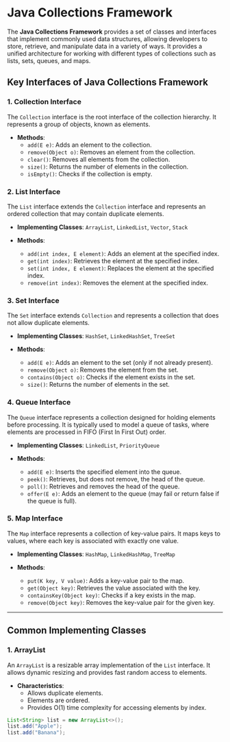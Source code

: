 
# Java Collections Framework

The **Java Collections Framework** provides a set of classes and interfaces that implement commonly used data structures, allowing developers to store, retrieve, and manipulate data in a variety of ways. It provides a unified architecture for working with different types of collections such as lists, sets, queues, and maps.

## Key Interfaces of Java Collections Framework

### 1. **Collection Interface**
The `Collection` interface is the root interface of the collection hierarchy. It represents a group of objects, known as elements.

- **Methods**:
  - `add(E e)`: Adds an element to the collection.
  - `remove(Object o)`: Removes an element from the collection.
  - `clear()`: Removes all elements from the collection.
  - `size()`: Returns the number of elements in the collection.
  - `isEmpty()`: Checks if the collection is empty.

### 2. **List Interface**
The `List` interface extends the `Collection` interface and represents an ordered collection that may contain duplicate elements.

- **Implementing Classes**: `ArrayList`, `LinkedList`, `Vector`, `Stack`
  
- **Methods**:
  - `add(int index, E element)`: Adds an element at the specified index.
  - `get(int index)`: Retrieves the element at the specified index.
  - `set(int index, E element)`: Replaces the element at the specified index.
  - `remove(int index)`: Removes the element at the specified index.

### 3. **Set Interface**
The `Set` interface extends `Collection` and represents a collection that does not allow duplicate elements.

- **Implementing Classes**: `HashSet`, `LinkedHashSet`, `TreeSet`
  
- **Methods**:
  - `add(E e)`: Adds an element to the set (only if not already present).
  - `remove(Object o)`: Removes the element from the set.
  - `contains(Object o)`: Checks if the element exists in the set.
  - `size()`: Returns the number of elements in the set.

### 4. **Queue Interface**
The `Queue` interface represents a collection designed for holding elements before processing. It is typically used to model a queue of tasks, where elements are processed in FIFO (First In First Out) order.

- **Implementing Classes**: `LinkedList`, `PriorityQueue`
  
- **Methods**:
  - `add(E e)`: Inserts the specified element into the queue.
  - `peek()`: Retrieves, but does not remove, the head of the queue.
  - `poll()`: Retrieves and removes the head of the queue.
  - `offer(E e)`: Adds an element to the queue (may fail or return false if the queue is full).

### 5. **Map Interface**
The `Map` interface represents a collection of key-value pairs. It maps keys to values, where each key is associated with exactly one value.

- **Implementing Classes**: `HashMap`, `LinkedHashMap`, `TreeMap`
  
- **Methods**:
  - `put(K key, V value)`: Adds a key-value pair to the map.
  - `get(Object key)`: Retrieves the value associated with the key.
  - `containsKey(Object key)`: Checks if a key exists in the map.
  - `remove(Object key)`: Removes the key-value pair for the given key.

---

## Common Implementing Classes

### 1. **ArrayList**
An `ArrayList` is a resizable array implementation of the `List` interface. It allows dynamic resizing and provides fast random access to elements.

- **Characteristics**:
  - Allows duplicate elements.
  - Elements are ordered.
  - Provides O(1) time complexity for accessing elements by index.
  
```java
List<String> list = new ArrayList<>();
list.add("Apple");
list.add("Banana");
